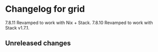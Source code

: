# Changelog for grid

7.8.11 Revamped to work with Nix + Stack.
7.8.10 Revamped to work with Stack v1.7.1.

## Unreleased changes
